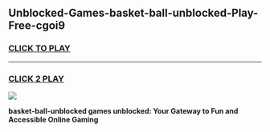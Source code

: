
## Unblocked-Games-basket-ball-unblocked-Play-Free-cgoi9
<h3>
<a href="https://premium76.site?title=basket-ball-unblocked&ref=18A1">CLICK TO PLAY</a></h3>
<hr>

<h3>
<a href="https://premium76.site?title=basket-ball-unblocked&ref=18A1">CLICK 2 PLAY</a>
  
</h3>

<a href="https://premium76.site?title=basket-ball-unblocked&ref=18A1"><img src="https://clearcache.store/games.png"></a>


**basket-ball-unblocked games unblocked: Your Gateway to Fun and Accessible Online Gaming**

